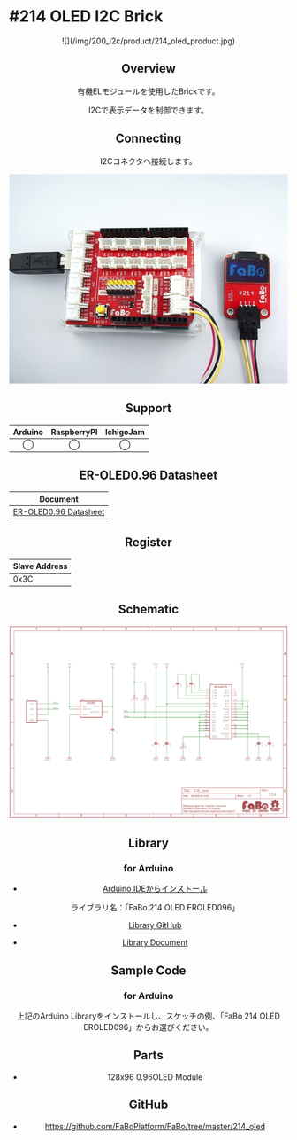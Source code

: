 # #214 OLED I2C Brick

<center>![](/img/200_i2c/product/214_oled_product.jpg)
<!--COLORME-->

## Overview
有機ELモジュールを使用したBrickです。

I2Cで表示データを制御できます。

## Connecting
I2Cコネクタへ接続します。

![](/img/200_i2c/connect/214_oled_connect.jpg)

## Support
|Arduino|RaspberryPI|IchigoJam|
|:--:|:--:|:--:|
|◯|◯|◯|

## ER-OLED0.96 Datasheet
| Document |
| -- |
| [ER-OLED0.96 Datasheet](http://www.buydisplay.com/download/manual/ER-OLED0.96_Series_Datasheet.pdf) |

## Register
| Slave Address |
| -- |
| 0x3C |

## Schematic
![](/img/200_i2c/schematic/214_oled_schematic.png)

## Library
### for Arduino
- [Arduino IDEからインストール](http://fabo.io/library_install.html)

  ライブラリ名：「FaBo 214 OLED EROLED096」

- [Library GitHub](https://github.com/FaBoPlatform/FaBoOLED-EROLED096-Library)
- [Library Document](http://fabo.io/doxygen/FaBoOLED-EROLED096-Library)

## Sample Code
### for Arduino
上記のArduino Libraryをインストールし、スケッチの例、「FaBo 214 OLED EROLED096」からお選びください。

## Parts
- 128x96 0.96OLED Module

## GitHub
- https://github.com/FaBoPlatform/FaBo/tree/master/214_oled
